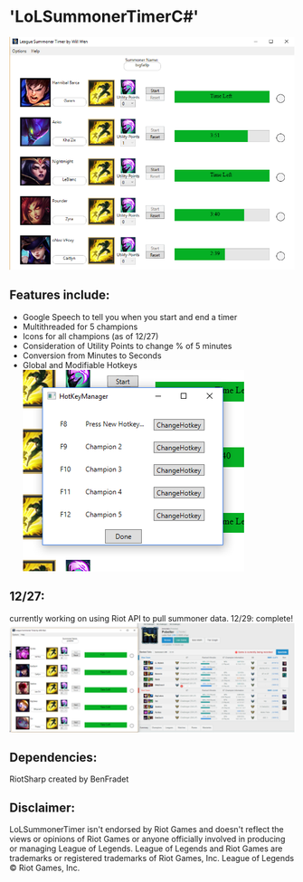 # 'LoLSummonerTimerC#'
<img src = "screenshots/main.PNG?raw=true"></img>

Features include:
---
* Google Speech to tell you when you start and end a timer
* Multithreaded for 5 champions
* Icons for all champions (as of 12/27)
* Consideration of Utility Points to change % of 5 minutes
* Conversion from Minutes to Seconds
* Global and Modifiable Hotkeys
<img src = "screenshots/hotkey.PNG?raw=true"></img>

12/27:
---
currently working on using Riot API to pull summoner data.
12/29: complete!
<img src = "screenshots/riotapi.PNG?raw=true"></img>



Dependencies: 
---
RiotSharp created by BenFradet

Disclaimer:
---
LoLSummonerTimer isn't endorsed by Riot Games and doesn't reflect the views or opinions of Riot Games or anyone officially involved in producing or managing League of Legends. League of Legends and Riot Games are trademarks or registered trademarks of Riot Games, Inc. League of Legends © Riot Games, Inc.
